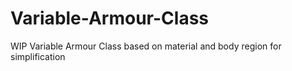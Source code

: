 # Variable-Armour-Class
WIP Variable Armour Class based on material and body region for simplification
